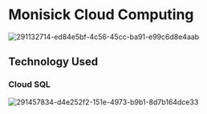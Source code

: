 # Monisick Cloud Computing
![291132714-ed84e5bf-4c56-45cc-ba91-e99c6d8e4aab](https://github.com/user-attachments/assets/5c015e12-c25d-4727-b395-490516972ab2)

## Technology Used
### Cloud SQL
![291457834-d4e252f2-151e-4973-b9b1-8d7b164dce33](https://github.com/user-attachments/assets/e5e1dee8-a6b5-4ba8-84c9-f3f5f79015fe)

